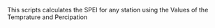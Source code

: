 This scripts calculates  the SPEI for any station using the Values of the Temprature and Percipation
